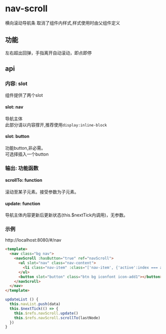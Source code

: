 # nav-scroll
横向滚动导航条
取消了组件内样式,样式使用时由父组件定义
## 功能
左右超出回弹，手指离开自动滚动，即点即停

## api

### 内容: slot
组件提供了两个slot

#### slot: nav
导航主体  
此部分请以内容撑开,推荐使用`display:inline-block`
#### slot: button
功能button,非必需。  
可选择插入一个button

### 输出: 功能函数

#### scrollTo: function
滚动至某子元素。接受参数为子元素。  
#### update: function
导航主体内容更新后更新状态(this.$nextTick内调用)，无参数。

### 示例
http://localhost:8080/#/nav

```html
<template>
  <nav class="bg nav">
    <navScroll :hasButton="true" ref="navScroll">
      <ul slot="nav" class="nav-content">
        <li class="nav-item" :class="['nav-item', {'active':index === activeIndex}]" v-for="(item, index) of navList" v-text="item.value" @click="clickHandler(index)"></li>
      </ul>
      <button slot="button" class="btn bg iconfont icon-add1"></button>
    </navScroll>
  </nav>
</template>
```
```js
updateList () {
  this.navList.push(data)
  this.$nextTick(() => {
    this.$refs.navScroll.update()
    this.$refs.navScroll.scrollTo(lastNode)
  })
}
```
